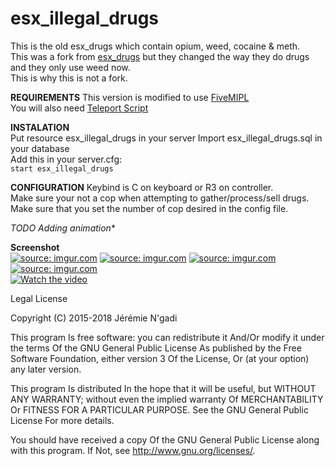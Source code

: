 # esx_illegal_drugs
This is the old esx_drugs which contain opium, weed, cocaine & meth.  
This was a fork from [esx_drugs](https://github.com/ESX-Org/esx_drugs) but they changed the way they do drugs and they only use weed now.  
This is why this is not a fork.  

**REQUIREMENTS**
This version is modified to use [FiveMIPL](https://github.com/XxFri3ndlyxX/fivem-ipl)  
You will also need [Teleport Script](https://github.com/XxFri3ndlyxX/Teleport)   

**INSTALATION**  
Put resource esx_illegal_drugs in your server 
Import esx_illegal_drugs.sql in your database  
Add this in your server.cfg:  
```start esx_illegal_drugs```   

**CONFIGURATION**
Keybind is C on keyboard or R3 on controller.  
Make sure your not a cop when attempting to gather/process/sell drugs.
Make sure that you set the number of cop desired in the config file.

**TODO* Adding animation**     

**Screenshot**  
<a href="https://imgur.com/hb3yEjZ"><img src="https://i.imgur.com/hb3yEjZ.jpg" title="source: imgur.com" /></a>
<a href="https://imgur.com/kGKoSZS"><img src="https://i.imgur.com/kGKoSZS.jpg" title="source: imgur.com" /></a>
<a href="https://imgur.com/NL90eRb"><img src="https://i.imgur.com/NL90eRb.jpg" title="source: imgur.com" /></a>
<a href="https://imgur.com/AJ35TBN"><img src="https://i.imgur.com/AJ35TBN.jpg" title="source: imgur.com" /></a>  
[![Watch the video](https://i.imgur.com/hb3yEjZ.jpg)](https://streamable.com/f6dcn)       
        

Legal
License

Copyright (C) 2015-2018 Jérémie N'gadi

This program Is free software: you can redistribute it And/Or modify it under the terms Of the GNU General Public License As published by the Free Software Foundation, either version 3 Of the License, Or (at your option) any later version.

This program Is distributed In the hope that it will be useful, but WITHOUT ANY WARRANTY; without even the implied warranty Of MERCHANTABILITY Or FITNESS FOR A PARTICULAR PURPOSE. See the GNU General Public License For more details.

You should have received a copy Of the GNU General Public License along with this program. If Not, see http://www.gnu.org/licenses/.
